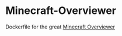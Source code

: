 Minecraft-Overviewer
====================

Dockerfile for the great [Minecraft Overviewer](https://github.com/overviewer/Minecraft-Overviewer/)

